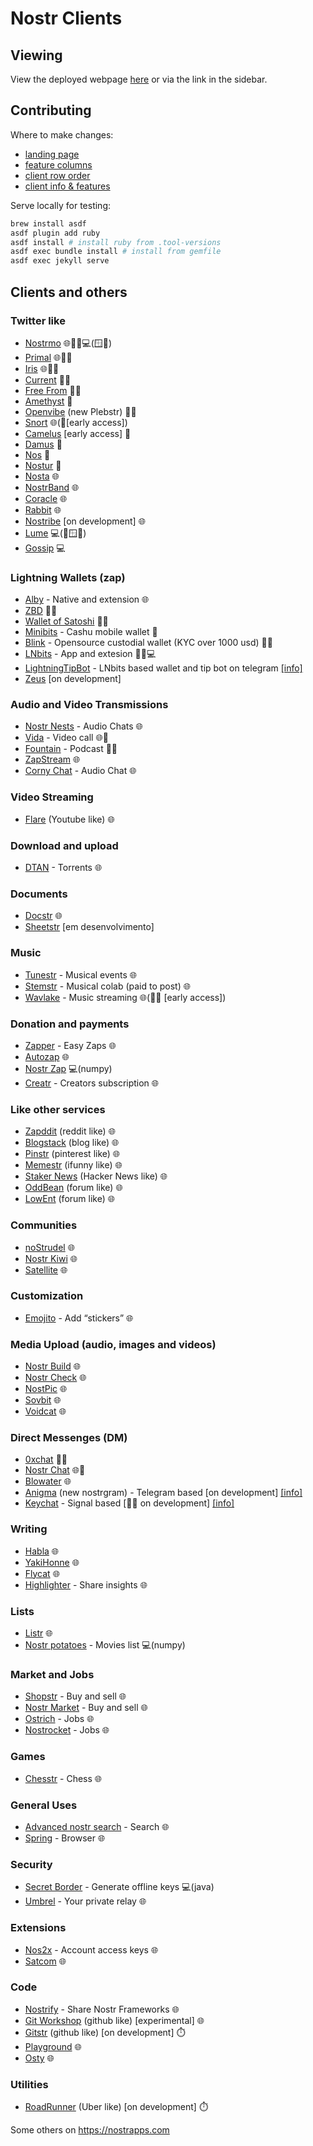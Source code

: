 # Nostr Clients

## Viewing

View the deployed webpage [here](https://nostorg.github.io/clients/) or via the link in the sidebar.

## Contributing

Where to make changes:

- [landing page](index.md)
- [feature columns](_data/features.yml)
- [client row order](_data/order.yml)
- [client info & features](_data/clients/)

Serve locally for testing:

```bash
brew install asdf
asdf plugin add ruby
asdf install # install ruby from .tool-versions
asdf exec bundle install # install from gemfile
asdf exec jekyll serve
```

## Clients and others

### Twitter like
- [Nostrmo](https://web.nostrmo.com) 🌐🤖🍎💻(🪟🍎)
- [Primal](https://primal.net) 🌐🤖🍎
- [Iris](https://iris.to) 🌐🤖🍎
- [Current](https://app.getcurrent.io) 🤖🍎
- [Free From](https://freefrom.space) 🤖🍎
- [Amethyst](https://amethyst.social) 🤖 
- [Openvibe](https://openvibe.social) (new Plebstr) 🤖🍎
- [Snort](https://snort.social) 🌐(🤖[early access])
- [Camelus](https://github.com/leo-lox/camelus) [early access] 🤖
- [Damus](https://damus.io) 🍎
- [Nos](https://nos.social) 🍎
- [Nostur](https://nostur.com) 🍎 
- [Nosta](https://nosta.me) 🌐
- [NostrBand](https://nostr.band) 🌐 
- [Coracle](https://coracle.social) 🌐
- [Rabbit](https://rabbit.syusui.net) 🌐
- [Nostribe](nostribe.com) [on development] 🌐
- [Lume](https://lume.nu) 💻(🐧🪟🍎)
- [Gossip](https://github.com/mikedilger/gossip) 💻

###  Lightning Wallets (zap)

- [Alby](https://getalby.com/) - Native and extension 🌐
- [ZBD](https://zbd.gg/) 🤖🍎 
- [Wallet of Satoshi](https://www.walletofsatoshi.com/) 🤖🍎
- [Minibits](minibits.cash) - Cashu mobile wallet 🤖
- [Blink](blink.sv) - Opensource custodial wallet (KYC over 1000 usd) 🤖🍎
- [LNbits](lnbits.com) - App and extesion 🤖🍎💻
- [LightningTipBot](ln.tips) - LNbits based wallet and tip bot on telegram [[info]](https://github.com/LightningTipBot/LightningTipBot)
- [Zeus](zeuspay.com) [on development]

###  Audio and Video Transmissions
- [Nostr Nests](https://nostrnests.com) - Audio Chats 🌐
- [Vida](https://vida.live) - Video call 🌐🤖 
- [Fountain](https://fountain.fm) - Podcast 🤖🍎 
- [ZapStream](https://zap.stream) 🌐 
- [Corny Chat](https://cornychat.com) - Audio Chat 🌐 

### Video Streaming
- [Flare](https://flare.pub) (Youtube like) 🌐

### Download and upload
- [DTAN](https://dtan.xyz) - Torrents 🌐

### Documents
- [Docstr](https://docstr.com) 🌐
- [Sheetstr](github.com/vitorpamplona/sheetstr) [em desenvolvimento]

### Music
- [Tunestr](https://tunestr.io) - Musical events 🌐
- [Stemstr](https://stemstr.app) - Musical colab (paid to post) 🌐
- [Wavlake](https://wavlake.com) - Music streaming 🌐(🤖🍎 [early access])

### Donation and payments
- [Zapper](https://zap.nostraps.org) - Easy Zaps 🌐
- [Autozap](https://zapplepay.com/autozap) 🌐
- [Nostr Zap](https://github.com/SamSamskies/nostr-zap) 💻(numpy)
- [Creatr](https://creatr.nostr.wine) - Creators subscription 🌐

### Like other services
- [Zapddit](https://zapddit.com) (reddit like) 🌐 
- [Blogstack](https://blogstack.io) (blog like) 🌐 
- [Pinstr](https://pinstr.app) (pinterest like) 🌐 
- [Memestr](https://memestr.app) (ifunny like) 🌐
- [Staker News](https://stacker.news/) (Hacker News like) 🌐
- [OddBean](https://oddbean.com) (forum like) 🌐 
- [LowEnt](https://lowent.xyz) (forum like) 🌐 

### Communities
- [noStrudel](https://nostrudel.ninja) 🌐 
- [Nostr Kiwi](https://nostr.kiwi) 🌐 
- [Satellite](https://satellite.earth) 🌐 

### Customization
- [Emojito](https://emojito.meme) - Add “stickers” 🌐

### Media Upload (audio, images and videos)
- [Nostr Build](https://nostr.build) 🌐
- [Nostr Check](https://nostrcheck.me) 🌐
- [NostPic](https://nostpic.com) 🌐
- [Sovbit](https://files.sovbit.com) 🌐
- [Voidcat](https://void.cat) 🌐

### Direct Messenges (DM)
- [0xchat](https://0xchat.com) 🤖🍎 
- [Nostr Chat](https://nostrchat.io) 🌐🍎 
- [Blowater](https://blowater.deno.dev) 🌐
- [Anigma](https://anigma.io) (new nostrgram) - Telegram based [on development] [[info]](https://github.com/brilliancebitcoin/nostrgram)
- [Keychat](https://keychat.io) - Signal based [🤖🍎 on development] [[info]](https://github.com/rohanharikr/keychat.online)

### Writing
- [Habla](https://habla.news) 🌐
- [YakiHonne](https://yakihonne.com) 🌐 
- [Flycat](https://flycat.club) 🌐 
- [Highlighter](https://highlighter.com) - Share insights 🌐

### Lists
- [Listr](https://listr.lol) 🌐
- [Nostr potatoes](https://github.com/jrc-dev/nostr-potatoes) - Movies list 💻(numpy)

### Market and Jobs
- [Shopstr](https://shopstr.store) - Buy and sell 🌐 
- [Nostr Market](https://market.nostr.com) - Buy and sell 🌐 
- [Ostrich](https://ostrich.work) - Jobs 🌐 
- [Nostrocket](https://nostrocket.org) - Jobs 🌐 

### Games
- [Chesstr](https://chesstr.pages.dev) - Chess 🌐 

### General Uses
- [Advanced nostr search](https://advancednostrsearch.vercel.app) - Search 🌐 
- [Spring](https://spring.site) - Browser 🌐 

### Security
- [Secret Border](https://github.com/guilhermegps/secret-border) - Generate offline keys 💻(java)
- [Umbrel](Umbrel.com) - Your private relay 🌐

### Extensions
- [Nos2x](https://github.com/fiatjaf/nos2x) - Account access keys 🌐
- [Satcom](https://satcom.app) 🌐

### Code
- [Nostrify](https://nostrify.dev) - Share Nostr Frameworks 🌐
- [Git Workshop](https://gitworkshop.dev) (github like) [experimental] 🌐
- [Gitstr](https://github.com/fiatjaf/gitstr) (github like) [on development] ⏱️
- [Playground](https://playgrounnd.nostr.com) 🌐
- [Osty](https://osty.dev) 🌐

### Utilities
- [RoadRunner](https://github.com/42Pupusas/RoadRunner) (Uber like) [on development] ⏱️


Some others on https://nostrapps.com
